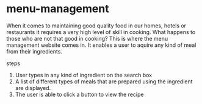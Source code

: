 # menu-management

When it comes to maintaining good quality food in our homes, hotels or restaurants it requires a very high level of skill in cooking. What happens to those who are not that good in cooking?
This is where the menu management website comes in. It enables a user to aquire any kind of meal from their ingredients.


steps
1. User types in any kind of ingredient on the search  box
2. A list of different types of meals that are prepared using the ingredient are displayed.
3. The user is able to click a button to view the recipe



